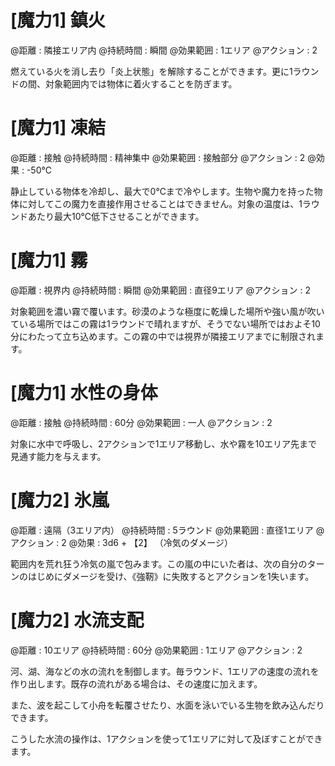 # [魔力1] 鎮火

@距離 : 隣接エリア内	@持続時間 : 瞬間	@効果範囲 : 1エリア	@アクション : 2

燃えている火を消し去り「炎上状態」を解除することができます。更に1ラウンドの間、対象範囲内では物体に着火することを防ぎます。

# [魔力1] 凍結

@距離 : 接触	@持続時間 : 精神集中	@効果範囲 : 接触部分	@アクション : 2	@効果 : -50℃

静止している物体を冷却し、最大で0℃まで冷やします。生物や魔力を持った物体に対してこの魔力を直接作用させることはできません。対象の温度は、1ラウンドあたり最大10℃低下させることができます。

# [魔力1] 霧

@距離 : 視界内	@持続時間 : 瞬間	@効果範囲 : 直径9エリア	@アクション : 2

対象範囲を濃い霧で覆います。砂漠のような極度に乾燥した場所や強い風が吹いている場所ではこの霧は1ラウンドで晴れますが、そうでない場所ではおよそ10分にわたって立ち込めます。この霧の中では視界が隣接エリアまでに制限されます。

# [魔力1] 水性の身体

@距離 : 接触	@持続時間 : 60分	@効果範囲 : 一人	@アクション : 2

対象に水中で呼吸し、2アクションで1エリア移動し、水や霧を10エリア先まで見通す能力を与えます。

# [魔力2] 氷嵐

@距離 : 遠隔（3エリア内）	@持続時間 : 5ラウンド	@効果範囲 : 直径1エリア	@アクション : 2	@効果 : 3d6 + 【2】 （冷気のダメージ）

範囲内を荒れ狂う冷気の嵐で包みます。この嵐の中にいた者は、次の自分のターンのはじめにダメージを受け、《強靭》に失敗するとアクションを1失います。

# [魔力2] 水流支配

@距離 : 10エリア	@持続時間 : 60分	@効果範囲 : 1エリア	@アクション : 2

河、湖、海などの水の流れを制御します。毎ラウンド、1エリアの速度の流れを作り出します。既存の流れがある場合は、その速度に加えます。

また、波を起こして小舟を転覆させたり、水面を泳いでいる生物を飲み込んだりできます。

こうした水流の操作は、1アクションを使って1エリアに対して及ぼすことができます。
